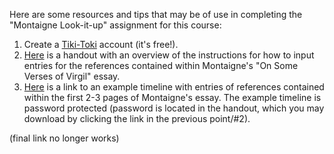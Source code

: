 
Here are some resources and tips that may be of use in completing the "Montaigne Look-it-up" assignment for this course:
1.	Create a [Tiki-Toki](http://www.tiki-toki.com/) account (it's free!).
2.	[Here](https://github.com/barnarderc/workshops/blob/master/Spring%202016/FYS%20_The%20Art%20of%20Being%20Oneself_%20(Aloff)/tiki_toki_tutorial_handout_0.pdf) is a handout with an overview of the instructions for how to input entries for the references contained within Montaigne's "On Some Verses of Virgil" essay.
3.	[Here](http://www.tiki-toki.com/timeline/entry/574083/Montaigne-Essay-References/) is a link to an example timeline with entries of references contained within the first 2-3 pages of Montaigne's essay. The example timeline is password protected (password is located in the handout, which you may download by clicking the link in the previous point/#2).


(final link no longer works)
